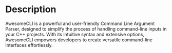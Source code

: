 # Description
AwesomeCLI is a powerful and user-friendly Command Line Argument Parser, designed to simplify the process of handling command-line inputs in your C++ projects. With its intuitive syntax and extensive options, AwesomeCLI empowers developers to create versatile command-line interfaces effortlessly.
